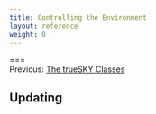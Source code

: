 ```yaml
---
title: Controlling the Environment
layout: reference
weight: 0
---
```

===<br>Previous: <a href=".">The trueSKY Classes</a>

## Updating ##

  